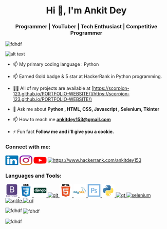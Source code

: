 <h1 align="center">Hi 👋, I'm Ankit Dey</h1>
<h3 align="center">Programmer | YouTuber | Tech Enthusiast | Competitive Programmer</h3>

<p align="left"> <img src="https://komarev.com/ghpvc/?username=fdhdf&label=Profile%20views&color=0e75b6&style=flat" alt="fdhdf" /> </p>

![alt text](image.jpeg) 

- 📫 My primary coding language : Python

- 📫 Earned Gold badge & 5 star at HackerRank in Python programming.

- 👨‍💻 All of my projects are available at [https://scorpion-123.github.io/PORTFOLIO-WEBSITE/](https://scorpion-123.github.io/PORTFOLIO-WEBSITE/)

- 💬 Ask me about **Python , HTML, CSS, Javascript , Selenium, Tkinter**

- 📫 How to reach me **ankitdey153@gmail.com**

- ⚡ Fun fact **Follow me and i'll give you a cookie.**

<h3 align="left">Connect with me:</h3>
<p align="left">
<a href="https://linkedin.com/in/https://www.linkedin.com/in/ankit-dey-6689571b9/" target="blank"><img align="center" src="linkedin.svg" alt="https://www.linkedin.com/in/ankit-dey-6689571b9/" height="30" width="40" /></a>
<a href="https://instagram.com/https://instagram.com/pytho_n_programmer" target="blank"><img align="center" src="instagram.svg" alt="https://instagram.com/pytho_n_programmer" height="30" width="40" /></a>
<a href="https://www.youtube.com/c/https://www.youtube.com/channel/ucbp63g76h5g9tbdyzlcscyw" target="blank"><img align="center" src="youtube.svg" alt="https://www.youtube.com/channel/ucbp63g76h5g9tbdyzlcscyw" height="30" width="40" /></a>
<a href="https://www.hackerrank.com/https://www.hackerrank.com/ankitdey153" target="blank"><img align="center" src="https://img.icons8.com/windows/50/26e07f/hackerrank.png" alt="https://www.hackerrank.com/ankitdey153" height="30" width="40" /></a>
</p>

<h3 align="left">Languages and Tools:</h3>
<p align="left"> <a href="https://getbootstrap.com" target="_blank"> <img src="https://raw.githubusercontent.com/devicons/devicon/master/icons/bootstrap/bootstrap-plain-wordmark.svg" alt="bootstrap" width="40" height="40"/> </a> <a href="https://www.w3schools.com/css/" target="_blank"> <img src="https://raw.githubusercontent.com/devicons/devicon/master/icons/css3/css3-original-wordmark.svg" alt="css3" width="40" height="40"/> </a> <a href="https://www.djangoproject.com/" target="_blank"> <img src="https://raw.githubusercontent.com/devicons/devicon/master/icons/django/django-original.svg" alt="django" width="40" height="40"/> </a> <a href="https://git-scm.com/" target="_blank"> <img src="https://www.vectorlogo.zone/logos/git-scm/git-scm-icon.svg" alt="git" width="40" height="40"/> </a> <a href="https://www.w3.org/html/" target="_blank"> <img src="https://raw.githubusercontent.com/devicons/devicon/master/icons/html5/html5-original-wordmark.svg" alt="html5" width="40" height="40"/> </a> <a href="https://www.mysql.com/" target="_blank"> <img src="https://raw.githubusercontent.com/devicons/devicon/master/icons/mysql/mysql-original-wordmark.svg" alt="mysql" width="40" height="40"/> </a> <a href="https://www.photoshop.com/en" target="_blank"> <img src="https://raw.githubusercontent.com/devicons/devicon/master/icons/photoshop/photoshop-line.svg" alt="photoshop" width="40" height="40"/> </a> <a href="https://www.python.org" target="_blank"> <img src="https://raw.githubusercontent.com/devicons/devicon/master/icons/python/python-original.svg" alt="python" width="40" height="40"/> </a> <a href="https://www.qt.io/" target="_blank"> <img src="https://upload.wikimedia.org/wikipedia/commons/0/0b/Qt_logo_2016.svg" alt="qt" width="40" height="40"/> </a> <a href="https://www.selenium.dev" target="_blank"> <img src="https://raw.githubusercontent.com/detain/svg-logos/780f25886640cef088af994181646db2f6b1a3f8/svg/selenium-logo.svg" alt="selenium" width="40" height="40"/> </a> <a href="https://www.sqlite.org/" target="_blank"> <img src="https://www.vectorlogo.zone/logos/sqlite/sqlite-icon.svg" alt="sqlite" width="40" height="40"/> </a> <a href="https://www.adobe.com/products/xd.html" target="_blank"> <img src="https://cdn.worldvectorlogo.com/logos/adobe-xd.svg" alt="xd" width="40" height="40"/> </a> </p>

<p><img align="left" src="https://github-readme-stats.vercel.app/api/top-langs?username=fdhdf&show_icons=true&locale=en&layout=compact" alt="fdhdf" /></p>

<p>&nbsp;<img align="center" src="https://github-readme-stats.vercel.app/api?username=fdhdf&show_icons=true&locale=en" alt="fdhdf" /></p>

<p><img align="center" src="https://github-readme-streak-stats.herokuapp.com/?user=fdhdf&" alt="fdhdf" /></p>
